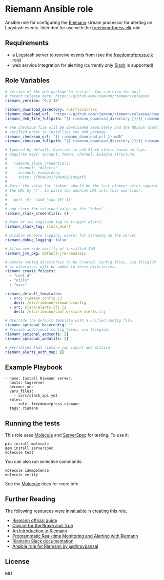 # Riemann Ansible role

Ansible role for configuring the [Riemann] stream processor
for alerting on Logstash events.
Intended for use with the [freedomofpress.elk] role.

Requirements
------------
* a Logstash server to receive events from (see the [freedomofpress.elk] role)
* web service integration for alerting (currently only [Slack] is supported)

Role Variables
--------------
```yaml
# Version of the deb package to install. You can view the most
# recent release here: https://github.com/riemann/riemann/releases
riemann_version: "0.2.13"

riemann_download_directory: /usr/local/src
riemann_download_url: "https://github.com/riemann/riemann/releases/download/{{riemann_version}}/riemann_{{riemann_version}}_all.deb"
riemann_deb_file_fullpath: "{{ riemann_download_directory }}/{{ riemann_download_url | basename }}"

# The checksum file will be downloaded separately and the MD5sum (best that's offered)
# verified prior to installing the deb package.
riemann_checksum_url: "{{ riemann_download_url }}.md5"
riemann_checksum_fullpath: "{{ riemann_download_directory }}/{{ riemann_checksum_url | basename }}"

# Ignored by default. Override to add Slack alerts based on tags.
# Requires keys: account, token, channel. Example structure:
#
#   riemann_slack_credentials:
#     channel: "#alerts"
#     account: exampleorg
#     token: jf4PAD9s1T1N6m5S6iMngAfG
#
# Note: the value for "token" should be the last element after separating
# the URL by '/'. So paste the webhook URL into this one-liner:
#
#   perl -F/ -lanE 'say $F[-1]'
#
# and store the returned value as the "token".
riemann_slack_credentials: {}

# Name of the Logstash tag to trigger alerts.
riemann_slack_tag: slack_alert

# Disable verbose logging, useful for standing up the server.
riemann_debug_logging: false

# Allow override ability of installed JVM
riemann_jvm_pkg: default-jre-headless

# Remote config directories to be created. Config files, via fileglob
# or otherwise, will be added to these directories.
riemann_create_folders:
  - "conf.d"
  - "utils"
  - "vars"

riemann_default_templates:
  - src: riemann.config.j2
    dest: /etc/riemann/riemann.config
  - src: slack-alerts.clj.j2
    dest: /etc/riemann/conf.d/slack-alerts.clj

# Override the default template with a unified config file.
riemann_optional_baseconfig: ""
# Provide additional config files, via fileglob.
riemann_optional_addconfs: []
riemann_optional_addutils: []

# Key/values that riemann can import and utilize
riemann_alerts_auth_map: {}
```

Example Playbook
----------------

```
- name: Install Riemann server.
  hosts: logserver
  become: yes
  vars_files:
    - vars/slack_api.yml
  roles:
    - role: freedomofpress.riemann
  tags: riemann
```

Running the tests
-----------------

This role uses [Molecule] and [ServerSpec] for testing. To use it:

```
pip install molecule
gem install serverspec
molecule test
```

You can also run selective commands:

```
molecule idempotence
molecule verify
```

See the [Molecule] docs for more info.

Further Reading
---------------
The following resources were invaluable in creating this role.

* [Riemann official guide](http://riemann.io/howto.html#putting-riemann-into-production)
* [Clojure for the Brave and True](http://www.braveclojure.com/do-things/)
* [An Introduction to Riemann](https://kartar.net/2014/12/an-introduction-to-riemann/)
* [Programmatic Real-time Monitoring and Alerting with Riemann](http://www.stuartgunter.org/programmatic-realtime-monitoring-alerting-riemann/)
* [Riemann Slack documentation](http://riemann.io/api/riemann.slack.html)
* [Ansible role for Riemann by @dhruvbansal](https://github.com/dhruvbansal/riemann-server-ansible-role)

License
-------

MIT

[Molecule]: http://molecule.readthedocs.org/en/master/
[ServerSpec]: http://serverspec.org/
[freedomofpress.elk]: https://github.com/freedomofpress/ansible-role-elk
[Riemann]: http://riemann.io
[Slack]: https://slack.com
